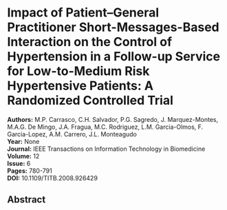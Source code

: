 # Impact of Patient–General Practitioner Short-Messages-Based Interaction on the Control of Hypertension in a Follow-up Service for Low-to-Medium Risk Hypertensive Patients: A Randomized Controlled Trial

**Authors:** M.P. Carrasco, C.H. Salvador, P.G. Sagredo, J. Marquez-Montes, M.A.G. De Mingo, J.A. Fragua, M.C. Rodriguez, L.M. Garcia-Olmos, F. Garcia-Lopez, A.M. Carrero, J.L. Monteagudo  
**Year:** None  
**Journal:** IEEE Transactions on Information Technology in Biomedicine  
**Volume:** 12  
**Issue:** 6  
**Pages:** 780-791  
**DOI:** 10.1109/TITB.2008.926429  

## Abstract


